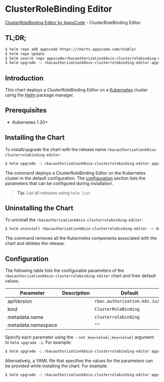 # ClusterRoleBinding Editor

[ClusterRoleBinding Editor by AppsCode](https://appscode.com) - ClusterRoleBinding Editor

## TL;DR;

```bash
$ helm repo add appscode https://charts.appscode.com/stable/
$ helm repo update
$ helm search repo appscode/rbacauthorizationk8sio-clusterrolebinding-editor --version=v0.16.0
$ helm upgrade -i rbacauthorizationk8sio-clusterrolebinding-editor appscode/rbacauthorizationk8sio-clusterrolebinding-editor -n default --create-namespace --version=v0.16.0
```

## Introduction

This chart deploys a ClusterRoleBinding Editor on a [Kubernetes](http://kubernetes.io) cluster using the [Helm](https://helm.sh) package manager.

## Prerequisites

- Kubernetes 1.20+

## Installing the Chart

To install/upgrade the chart with the release name `rbacauthorizationk8sio-clusterrolebinding-editor`:

```bash
$ helm upgrade -i rbacauthorizationk8sio-clusterrolebinding-editor appscode/rbacauthorizationk8sio-clusterrolebinding-editor -n default --create-namespace --version=v0.16.0
```

The command deploys a ClusterRoleBinding Editor on the Kubernetes cluster in the default configuration. The [configuration](#configuration) section lists the parameters that can be configured during installation.

> **Tip**: List all releases using `helm list`

## Uninstalling the Chart

To uninstall the `rbacauthorizationk8sio-clusterrolebinding-editor`:

```bash
$ helm uninstall rbacauthorizationk8sio-clusterrolebinding-editor -n default
```

The command removes all the Kubernetes components associated with the chart and deletes the release.

## Configuration

The following table lists the configurable parameters of the `rbacauthorizationk8sio-clusterrolebinding-editor` chart and their default values.

|     Parameter      | Description |                  Default                  |
|--------------------|-------------|-------------------------------------------|
| apiVersion         |             | <code>rbac.authorization.k8s.io/v1</code> |
| kind               |             | <code>ClusterRoleBinding</code>           |
| metadata.name      |             | <code>clusterrolebinding</code>           |
| metadata.namespace |             | <code>""</code>                           |


Specify each parameter using the `--set key=value[,key=value]` argument to `helm upgrade -i`. For example:

```bash
$ helm upgrade -i rbacauthorizationk8sio-clusterrolebinding-editor appscode/rbacauthorizationk8sio-clusterrolebinding-editor -n default --create-namespace --version=v0.16.0 --set apiVersion=rbac.authorization.k8s.io/v1
```

Alternatively, a YAML file that specifies the values for the parameters can be provided while
installing the chart. For example:

```bash
$ helm upgrade -i rbacauthorizationk8sio-clusterrolebinding-editor appscode/rbacauthorizationk8sio-clusterrolebinding-editor -n default --create-namespace --version=v0.16.0 --values values.yaml
```
